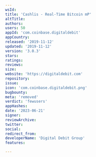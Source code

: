 ```yaml
---
wsId: 
title: 'Cashlis - Real-Time Bitcoin mP'
altTitle: 
authors: 
users: 50
appId: 'com.coinbase.digitaldebit'
appCountry: 
released: '2019-11-12'
updated: '2019-11-12'
version: '3.0.3'
stars: 
ratings: 
reviews: 
size: 
website: 'https://digitaldebit.com'
repository: 
issue: 
icon: 'com.coinbase.digitaldebit.png'
bugbounty: 
meta: 'removed'
verdict: 'fewusers'
appHashes: 
date: '2023-06-21'
signer: 
reviewArchive: 
twitter: 
social: 
redirect_from: 
developerName: 'Digital Debit Group'
features: 

---
```


